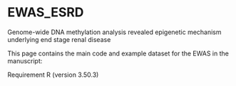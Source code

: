 # EWAS_ESRD

Genome-wide DNA methylation analysis revealed epigenetic mechanism underlying end stage renal disease


This page contains the main code and example dataset for the EWAS in the manuscript:


Requirement
R (version 3.50.3)



